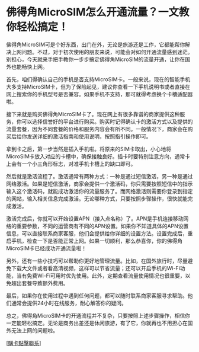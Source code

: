 # 佛得角MicroSIM怎么开通流量？一文教你轻松搞定！

佛得角MicroSIM可是个好东西，出门在外，无论是旅游还是工作，它都能帮你解决上网问题。不过，对于初次使用的朋友来说，可能会对如何开通流量感到迷茫。别担心，今天就来手把手教你一步步搞定佛得角MicroSIM的流量开通，让你在国外也能畅快上网。

首先，咱们得确认自己的手机是否支持MicroSIM卡。一般来说，现在的智能手机大多支持MicroSIM卡，但为了保险起见，建议你查看一下手机说明书或者直接在网上搜索你的手机型号是否兼容。如果手机不支持，那可就得考虑换个卡槽适配器啦。

接下来就是购买佛得角MicroSIM卡了。现在网上有很多靠谱的商家提供这种服务，你可以选择信誉好的平台进行购买。购买时记得确认卡的激活方式以及提供的流量套餐，因为不同套餐的价格和服务内容会有所不同。一般情况下，商家会在购买后给你发送详细的激活指南和使用说明，按照指引操作即可。

拿到卡之后，第一步当然是插入手机啦。将原来的SIM卡取出，小心地将MicroSIM卡放入对应的卡槽中，确保接触良好。插卡时要特别注意方向，通常卡上会有一个小三角形标志，对准手机卡槽上的缺口即可。

然后就是激活流程了。激活通常有两种方式：一种是通过短信激活，另一种是通过网络激活。如果是短信激活，商家会提供一个激活码，你只需要按照短信中的指示输入这个激活码，就能成功激活你的流量服务了。而网络激活则需要你登录到指定的网站，输入相关信息完成激活。无论哪种方式，只要按照步骤操作，很快就能完成激活。

激活完成后，你就可以开始设置APN（接入点名称）了。APN是手机连接移动网络的重要参数，不同的运营商有不同的APN设置。如果你不知道具体的APN设置信息，可以直接联系商家客服，他们会提供给你详细的设置方法。设置完成后，重启手机，检查一下是否能正常上网。如果一切顺利，那么恭喜你，你的佛得角MicroSIM卡已经成功开通流量啦！

另外，还有一些小技巧可以帮助你更好地管理流量。比如，在国外旅行时，尽量避免下载大文件或者看高清视频，这样可以节省流量；还可以开启手机的Wi-Fi功能，当有免费Wi-Fi可用时优先使用。此外，定期查看流量使用情况也很重要，以免超出套餐导致额外费用。

最后，如果你在使用过程中遇到任何问题，都可以随时联系商家客服寻求帮助。他们通常会提供24小时在线服务，耐心解答你的疑问。

总之，佛得角MicroSIM卡的开通流程并不复杂，只要按照上述步骤操作，相信你一定能轻松搞定。无论是商务出差还是休闲旅游，有了它，你就再也不用担心在国外无法上网的问题啦。

[[購卡點擊聯系](https://t.me/s/esim1088)]
